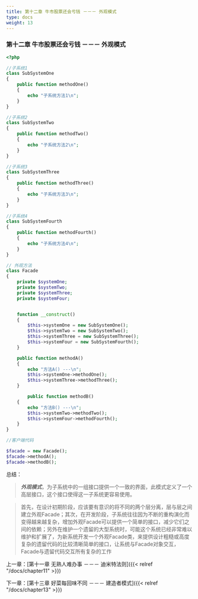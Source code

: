 ```yaml
---
title: 第十二章 牛市股票还会亏钱 －－－ 外观模式
type: docs
weight: 13
---
```


### 第十二章 牛市股票还会亏钱 －－－ 外观模式

```php
<?php 

//子系统1
class SubSystemOne
{
    public function methodOne()
    {
        echo "子系统方法1\n";
    }
}

//子系统2
class SubSystemTwo
{
    public function methodTwo()
    {
        echo "子系统方法2\n";
    }
}

//子系统3
class SubSystemThree
{
    public function methodThree()
    {
        echo "子系统方法3\n";
    }
}

//子系统4
class SubSystemFourth
{
    public function methodFourth()
    {
        echo "子系统方法4\n";
    }
}

// 外观方法
class Facade
{
    private $systemOne;
    private $systemTwo;
    private $systemThree;
    private $systemFour;


    function __construct()
    {
        $this->systemOne = new SubSystemOne();
        $this->systemTwo = new SubSystemTwo();
        $this->systemThree = new SubSystemThree();
        $this->systemFour = new SubSystemFourth();
    }

    public function methodA()
    {
        echo "方法A() ---\n";
        $this->systemOne->methodOne();
        $this->systemThree->methodThree();
    }

        public function methodB()
    {
        echo "方法B() ---\n";
        $this->systemTwo->methodTwo();
        $this->systemFour->methodFourth();
    }
}

//客户端代码

$facade = new Facade();
$facade->methodA();
$facade->methodB();

```

总结：

> ***外观模式***，为子系统中的一组接口提供一个一致的界面，此模式定义了一个高层接口，这个接口使得这一子系统更容易使用。

> 首先，在设计初期阶段，应该要有意识的将不同的两个层分离，层与层之间建立外观Facade；其次，在开发阶段，子系统往往因为不断的重构演化而变得越来越复杂，增加外观Facade可以提供一个简单的接口，减少它们之间的依赖；另外在维护一个遗留的大型系统时，可能这个系统已经非常难以维护和扩展了，为新系统开发一个外观Facade类，来提供设计粗糙或高度复杂的遗留代码的比较清晰简单的接口，让系统与Facade对象交互，Facade与遗留代码交互所有复杂的工作

上一章：[第十一章 无熟人难办事 －－－ 迪米特法则]({{< relref "/docs/chapter11" >}})

下一章：[第十三章 好菜每回味不同 －－－ 建造者模式]({{< relref "/docs/chapter13" >}})